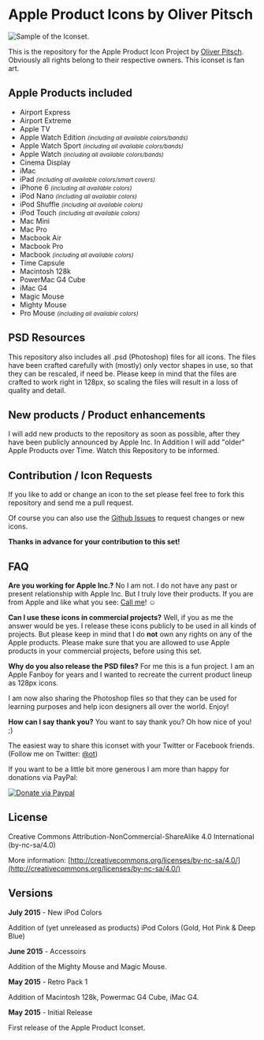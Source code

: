 # Apple Product Icons by Oliver Pitsch

![Sample of the Iconset.](http://www.addictedtocoffee.de/apple-product-icons/images/hero/hero-image-1.png "The complete set contains over 90 icons!")

This is the repository for the Apple Product Icon Project by [Oliver Pitsch](http://www.addictedtocoffee.de/apple-product-icons/). Obviously all rights belong to their respective owners. This iconset is fan art.

## Apple Products included

* Airport Express
* Airport Extreme
* Apple TV
* Apple Watch Edition <small>_(including all available colors/bands)_</small>
* Apple Watch Sport <small>_(including all available colors/bands)_</small>
* Apple Watch <small>_(including all available colors/bands)_</small>
* Cinema Display
* iMac
* iPad <small>_(including all available colors/smart covers)_</small>
* iPhone 6 <small>_(including all available colors)_</small>
* iPod Nano <small>_(including all available colors)_</small>
* iPod Shuffle <small>_(including all available colors)_</small>
* iPod Touch <small>_(including all available colors)_</small>
* Mac Mini
* Mac Pro
* Macbook Air
* Macbook Pro
* Macbook <small>_(including all available colors)_</small>
* Time Capsule
* Macintosh 128k
* PowerMac G4 Cube
* iMac G4
* Magic Mouse
* Mighty Mouse
* Pro Mouse <small>_(including all available colors)_</small>


## PSD Resources

This repository also includes all .psd (Photoshop) files for all icons. The files have been crafted carefully with (mostly) only vector shapes in use, so that they can be rescaled, if need be. Please keep in mind that the files are crafted to work right in 128px, so scaling the files will result in a loss of quality and detail.
  
## New products / Product enhancements

I will add new products to the repository as soon as possible, after they have been publicly announced by Apple Inc. In Addition I will add "older" Apple Products over Time. Watch this Repository to be informed.

## Contribution / Icon Requests

If you like to add or change an icon to the set please feel free to fork this repository and send me a pull request.

Of course you can also use the [Github Issues](https://github.com/oliverpitsch/apple-product-icons/issues) to request changes or new icons.

**Thanks in advance for your contribution to this set!**

## FAQ

__Are you working for Apple Inc.?__
No I am not. I do not have any past or present relationship with Apple Inc. But I truly love their products. If you are from Apple and like what you see: [Call me](https://calendly.com/pitsch/10mincall)! ☺️

__Can I use these icons in commercial projects?__
Well, if you as me the answer would be yes. I release these icons publicly to be used in all kinds of projects. But please keep in mind that I do __not__ own any rights on any of the Apple products. Please make sure that you are allowed to use Apple products in your commercial projects, before using this set.

__Why do you also release the PSD files?__
For me this is a fun project. I am an Apple Fanboy for years and I wanted to recreate the current product lineup as 128px icons.

I am now also sharing the Photoshop files so that they can be used for learning purposes and help icon designers all over the world. Enjoy!

__How can I say thank you?__
You want to say thank you? Oh how nice of you! ;) 

The easiest way to share this iconset with your Twitter or Facebook friends. (Follow me on Twitter: [@ot](http://twitter.com/ot))

If you want to be a little bit more generous I am more than happy for donations via PayPal:

[![Donate via Paypal](https://www.paypalobjects.com/en_US/i/btn/btn_donateCC_LG.gif "Donate via Paypal")](https://www.paypal.com/cgi-bin/webscr?cmd=_s-xclick&hosted_button_id=FK7BCVSECP7JC)


## License

Creative Commons Attribution-NonCommercial-ShareAlike 4.0 International (by-nc-sa/4.0)

More information: [http://creativecommons.org/licenses/by-nc-sa/4.0/](http://creativecommons.org/licenses/by-nc-sa/4.0/)


## Versions
__July 2015__ - New iPod Colors

Addition of (yet unreleased as products) iPod Colors (Gold, Hot Pink & Deep Blue)

__June 2015__ - Accessoirs

Addition of the Mighty Mouse and Magic Mouse.

__May 2015__ - Retro Pack 1

Addition of Macintosh 128k, Powermac G4 Cube, iMac G4.

__May 2015__ - Initial Release

First release of the Apple Product Iconset.

